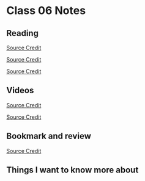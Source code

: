# Class 06 Notes

## Reading

[Source Credit]()

[Source Credit]()

[Source Credit]()

## Videos
[Source Credit]()

[Source Credit]()

## Bookmark and review

[Source Credit]()

## Things I want to know more about